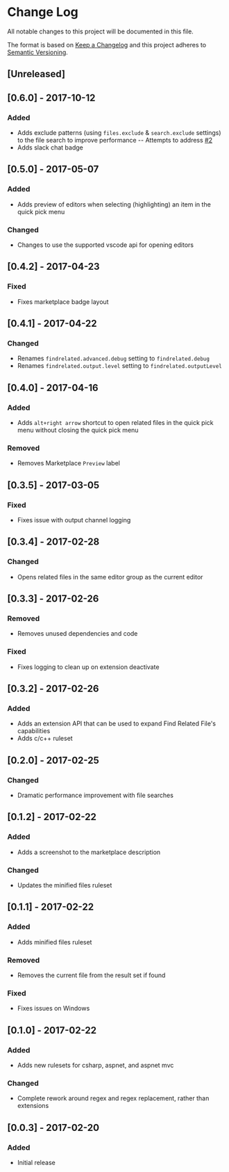 # Change Log

All notable changes to this project will be documented in this file.

The format is based on [Keep a Changelog](http://keepachangelog.com/) and this project adheres to [Semantic Versioning](http://semver.org/).

## [Unreleased]

## [0.6.0] - 2017-10-12
### Added
- Adds exclude patterns (using `files.exclude` & `search.exclude` settings) to the file search to improve performance -- Attempts to address [#2](https://github.com/eamodio/vscode-find-related/issues/2)
- Adds slack chat badge

## [0.5.0] - 2017-05-07
### Added
- Adds preview of editors when selecting (highlighting) an item in the quick pick menu

### Changed
- Changes to use the supported vscode api for opening editors

## [0.4.2] - 2017-04-23
### Fixed
- Fixes marketplace badge layout

## [0.4.1] - 2017-04-22
### Changed
- Renames `findrelated.advanced.debug` setting to `findrelated.debug`
- Renames `findrelated.output.level` setting to `findrelated.outputLevel`

## [0.4.0] - 2017-04-16
### Added
- Adds `alt+right arrow` shortcut to open related files in the quick pick menu without closing the quick pick menu

### Removed
- Removes Marketplace `Preview` label

## [0.3.5] - 2017-03-05
### Fixed
- Fixes issue with output channel logging

## [0.3.4] - 2017-02-28
### Changed
- Opens related files in the same editor group as the current editor

## [0.3.3] - 2017-02-26
### Removed
- Removes unused dependencies and code

### Fixed
- Fixes logging to clean up on extension deactivate

## [0.3.2] - 2017-02-26
### Added
- Adds an extension API that can be used to expand Find Related File's capabilities
- Adds c/c++ ruleset

## [0.2.0] - 2017-02-25
### Changed
- Dramatic performance improvement with file searches

## [0.1.2] - 2017-02-22
### Added
- Adds a screenshot to the marketplace description

### Changed
- Updates the minified files ruleset

## [0.1.1] - 2017-02-22
### Added
- Adds minified files ruleset

### Removed
- Removes the current file from the result set if found

### Fixed
- Fixes issues on Windows

## [0.1.0] - 2017-02-22
### Added
- Adds new rulesets for csharp, aspnet, and aspnet mvc

### Changed
- Complete rework around regex and regex replacement, rather than extensions

## [0.0.3] - 2017-02-20
### Added
- Initial release